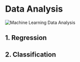 # Data Analysis
![Machine Learning Data Analysis](https://github.com/kieunseo/Regression/assets/161268857/1bfbca9d-b6d6-481f-9550-994161c4af8c)


## 1. Regression

## 2. Classification


